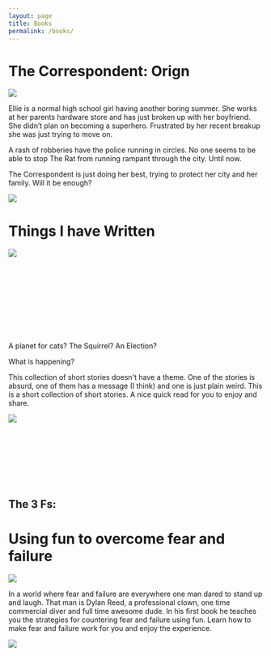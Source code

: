 ```yaml
---
layout: page
title: Books
permalink: /books/
---
```


<h1> The Correspondent: Orign</h1>
<a href = "http://dylan.la/1SaT8L4">
<img src = "https://dl.dropboxusercontent.com/u/45369/Correspondent-1-mock.png" link = "http://dylan.la/1SaT8L4">
</a> 

Ellie is a normal high school girl having another boring summer. She works at her parents hardware store and has just broken up with her boyfriend. She didn’t plan on becoming a superhero. Frustrated by her recent breakup she was just trying to move on.

A rash of robberies have the police running in circles. No one seems to be able to stop The Rat from running rampant through the city. Until now.

The Correspondent is just doing her best, trying to protect her city and her family. Will it be enough?


<a href = "http://dylan.la/1SaT8L4">
<img src = "https://images-na.ssl-images-amazon.com/images/G/01/associates/remote-buy-box/buy1._V192207739_.gif" link = "http://www.amazon.com/gp/product/B01E7M5TKC">
</a>

<h1> Things I have Written</h1>
<a href = "http://dylan.la/260WDeg">
<img src = "https://dl.dropboxusercontent.com/u/45369/Collection-1-cover.png" link = "http://dylan.la/260WDeg">
</a> </br>
</br></br>
</br></br>
</br></br>
</br></br>
</br>

A planet for cats? 
The Squirrel? 
An Election? 

What is happening? 

This collection of short stories doesn't have a theme. One of the stories is absurd, one of them has a message (I think) and one is just plain weird. This is a short collection of short stories. A nice quick read for you to enjoy and share. 

<a href = "http://dylan.la/260WDeg">
<img src = "https://images-na.ssl-images-amazon.com/images/G/01/associates/remote-buy-box/buy1._V192207739_.gif" link = "http://www.amazon.com/gp/product/B01E7M5TKC">
</a>

</br>
</br></br>
</br></br>
</br></br>
</br>


<h2> The 3 Fs:</h2> 
<h1>Using fun to overcome fear and failure</h1>
<a href = "http://dylan.la/1oYDB6g">
<img src = "https://dl.dropboxusercontent.com/u/45369/3fs-mock-99.png" link = "http://dylan.la/1oYDB6g">
</a> 

In a world where fear and failure are everywhere one man dared to stand up and laugh. That man is Dylan Reed, a professional clown, one time commercial diver and full time awesome dude. In his first book he teaches you the strategies for countering fear and failure using fun. Learn how to make fear and failure work for you and enjoy the experience.

<a href = "http://dylan.la/1oYDB6g">
<img src = "https://images-na.ssl-images-amazon.com/images/G/01/associates/remote-buy-box/buy1._V192207739_.gif" link = "http://www.amazon.com/gp/product/B01E7M5TKC">
</a>









